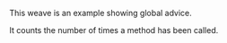 This weave is an example showing global advice.

It counts the number of times a method has been called.
